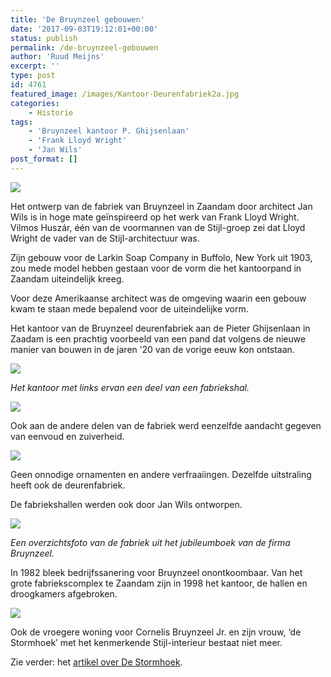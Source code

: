 ```yaml
---
title: 'De Bruynzeel gebouwen'
date: '2017-09-03T19:12:01+00:00'
status: publish
permalink: /de-bruynzeel-gebouwen
author: 'Ruud Meijns'
excerpt: ''
type: post
id: 4761
featured_image: /images/Kantoor-Deurenfabriek2a.jpg
categories:
    - Historie
tags:
    - 'Bruynzeel kantoor P. Ghijsenlaan'
    - 'Frank Lloyd Wright'
    - 'Jan Wils'
post_format: []
---
```

![](/images/Larkin-1907-2.jpg) 

Het ontwerp van de fabriek van Bruynzeel in Zaandam door architect Jan Wils is in hoge mate geïnspireerd op het werk van Frank Lloyd Wright. Vilmos Huszár, één van de voormannen van de Stijl-groep zei dat Lloyd Wright de vader van de Stijl-architectuur was.

Zijn gebouw voor de Larkin Soap Company in Buffolo, New York uit 1903, zou mede model hebben gestaan voor de vorm die het kantoorpand in Zaandam uiteindelijk kreeg.

Voor deze Amerikaanse architect was de omgeving waarin een gebouw kwam te staan mede bepalend voor de uiteindelijke vorm.

Het kantoor van de Bruynzeel deurenfabriek aan de Pieter Ghijsenlaan in Zaadam is een prachtig voorbeeld van een pand dat volgens de nieuwe manier van bouwen in de jaren ’20 van de vorige eeuw kon ontstaan.

![](/images/Kantoor-Deurenfabriek2b.jpg)

*Het kantoor met links ervan een deel van een fabriekshal.*

![](/images/Kantoor-Deurenfabriek3.jpg)

Ook aan de andere delen van de fabriek werd eenzelfde aandacht gegeven van eenvoud en zuiverheid.

![](/images/Kantoor-Deurenfabriek4.jpg)

Geen onnodige ornamenten en andere verfraaiingen. Dezelfde uitstraling heeft ook de deurenfabriek.

De fabriekshallen werden ook door Jan Wils ontworpen.

![](/images/deurenfabriek-a.jpg)

*Een overzichtsfoto van de fabriek uit het jubileumboek van de firma Bruynzeel.*

In 1982 bleek bedrijfssanering voor Bruynzeel onontkoombaar. Van het grote fabriekscomplex te Zaandam zijn in 1998 het kantoor, de hallen en droogkamers afgebroken.

![](/images/Stormhoek-2.jpg)

Ook de vroegere woning voor Cornelis Bruynzeel Jr. en zijn vrouw, ‘de Stormhoek’ met het kenmerkende Stijl-interieur bestaat niet meer.

Zie verder: het [artikel over De Stormhoek](/artikelen/de-stormhoek).